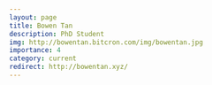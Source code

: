 ```yaml
---
layout: page
title: Bowen Tan
description: PhD Student
img: http://bowentan.bitcron.com/img/bowentan.jpg
importance: 4
category: current
redirect: http://bowentan.xyz/
---
```

